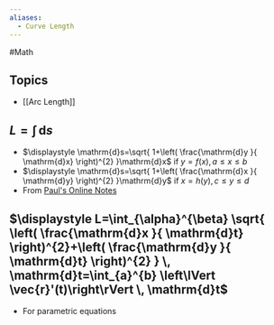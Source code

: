 ```yaml
---
aliases:
  - Curve Length
---
```

#Math 
## Topics
* [[Arc Length]]
## $\displaystyle L=\int  \, \mathrm{d}s$
* $\displaystyle \mathrm{d}s=\sqrt{ 1+\left( \frac{\mathrm{d}y }{ \mathrm{d}x} \right)^{2} }\mathrm{d}x$ if $\displaystyle y=f(x),a\leq x\leq b$
* $\displaystyle \mathrm{d}s=\sqrt{ 1+\left( \frac{\mathrm{d}x }{ \mathrm{d}y} \right)^{2} }\mathrm{d}y$  if $\displaystyle x=h(y),c\leq y\leq d$
* From [Paul's Online Notes](https://tutorial.math.lamar.edu/classes/calcii/arclength.aspx)
## $\displaystyle L=\int_{\alpha}^{\beta} \sqrt{ \left( \frac{\mathrm{d}x }{ \mathrm{d}t} \right)^{2}+\left( \frac{\mathrm{d}y }{ \mathrm{d}t} \right)^{2} } \, \mathrm{d}t=\int_{a}^{b} \left\lVert \vec{r}'(t)\right\rVert \, \mathrm{d}t$
* For parametric equations